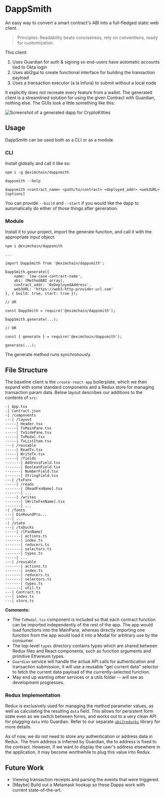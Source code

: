 # DappSmith
An easy way to convert a smart contract's ABI into a full-fledged static web client.  

> Principles: Readability beats conciseness, rely on conventions, ready for customization.

This client:

1. Uses Guardian for auth & signing so end-users have automatic accounts tied to Okta login
2. Uses abi2gui to create functional interface for building the transaction payload
3. Uses a transaction executor (a la Infura) to submit without a local node

It explicitly does not recreate every feature from a wallet.  The generated client is a streamlined solution for using the given Contract with Guardian, nothing else.  The GUIs look a little something like this:

![Screenshot of a generated dapp for CryptoKitties](/crypto-kitty-screenshot.png)

## Usage
DappSmith can be used both as a CLI or as a module.  

### CLI 
Install globally and call it like so:

```
npm i -g @eximchain/dappsmith

dappsmith --help

dappsmith <contract_name> <path/to/contract> <deployed_addr> <web3URL> [options]
```

You can provide `--build` and `--start` if you would like the dapp to automatically do either of those things after generation.

### Module
Install it to your project, import the generate function, and call it with the appropriate input object:

``` 
npm i @eximchain/dappsmith

...

import DappSmith from '@eximchain/dappsmith';

DappSmith.generate({
    name: 'low-case-contract-name',
    abi: [MethodABI array],
    contract_addr: '0xDeployedAddress',
    web3URL: 'https://web3-http-provider-url.com'
}, { build: true, start: true });

// OR

const DappSmith = require('@eximchain/dappsmith');

DappSmith.generate(...);

// OR

const { generate } = require('@eximchain/dappsmith');

generate(...);
```

The generate method runs synchronously.

## File Structure
The baseline client is the `create-react-app` boilerplate, which we then expand with some standard components and a Redux store for managing transaction param data.  Below layout describes our additions to the contents of `src`:
```
-| App.tsx
-| Contract.json
-| /components
---| /layout
-----| Header.tsx
-----| TxMainPane.tsx
-----| TxSidePane.tsx
-----| TxModal.tsx
-----| TxListItem.tsx
---| /reusable
-----| ReadTx.tsx
-----| WriteTx.tsx
-----| /fields
-------| AddressField.tsx
-------| BooleanField.tsx
-------| NumberField.tsx
-------| StringField.tsx
---| /txFxns
-----| /reads
-------| [ReadFxnName].tsx
-------| ...
-----| /writes
-------| [WriteFxnName].tsx
-------| ...
-| /fonts
---| DinRoundPro...
---| ...
-| /state
---| /txDucks
-----| /[FxnName]
-------| actions.ts
-------| index.ts
-------| reducers.ts
-------| selectors.ts
-------| types.ts
-----| ...
---| /reusable
-------| actions.ts
-------| index.ts
-------| reducers.ts
-------| selectors.ts
-------| types.ts
-------| util.ts
---| Contract.ts
---| index.ts
---| store.ts
```

**Comments:**
- The `TxModal.tsx` component is included so that each contract function can be imported independently of the rest of the app.  The app would load functions into the MainPane, whereas directly importing one function from the app would load it into a Modal for arbitrary use by the consumer.
- The top-level `types` directory contains types which are shared between Redux files and React components, such as function arguments and primitive Ethereum types.
- `Guardian` service will handle the actual API calls for authentication and transaction submission, it will use a reusable "get current data" selector to fetch the current data payload of the currently-selected function.
- May end up wanting other services or a utils folder -- will see as development progresses.

### Redux Implementation
Redux is exclusively used for managing the method parameter values, as well as calculating the resulting `data` field.  This allows for persistent form state even as we switch between forms, and works out to a very clean API for plugging `data` into Guardian.  Refer to our separate [`abi2reducks`](https://github.com/Eximchain/abi2reducks) library for more details.

As of now, we do not need to store any authentication or address data in Redux.  The from address is inferred by Guardian, the to address is fixed to the contract.  However, if we want to display the user's address elsewhere in the application, it may become worthwhile to plug this value into Redux.

## Future Work
- Viewing transaction receipts and parsing the events that were triggered.
- [Maybe] Build out a Metamask hookup so these Dapps work with current state-of-the-art.